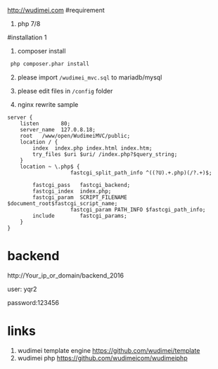 http://wudimei.com
#requirement
1. php 7/8

#installation 1
1. composer install
```cmd
 php composer.phar install
```


2. please import `/wudimei_mvc.sql` to mariadb/mysql

3. please edit files in `/config` folder 
4. nginx rewrite sample
```nginx
server {
    listen       80;
    server_name  127.0.8.18;
    root   /www/open/WudimeiMVC/public;
    location / {
        index  index.php index.html index.htm;
        try_files $uri $uri/ /index.php?$query_string;
    }
    location ~ \.php$ {
                    fastcgi_split_path_info ^((?U).+.php)(/?.+)$;

        fastcgi_pass   fastcgi_backend;
        fastcgi_index  index.php;
        fastcgi_param  SCRIPT_FILENAME  $document_root$fastcgi_script_name;
                    fastcgi_param PATH_INFO $fastcgi_path_info;
        include        fastcgi_params;
    }
}
```

# backend
http://Your_ip_or_domain/backend_2016

user: yqr2 

password:123456

# links
1. wudimei template engine
https://github.com/wudimei/template
2. wudimei php
https://github.com/wudimeicom/wudimeiphp





